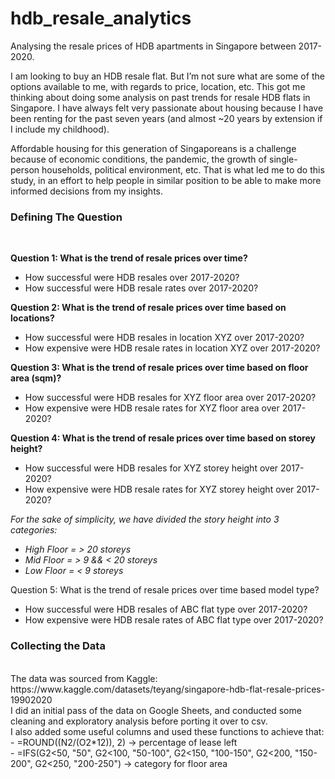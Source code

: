 # hdb_resale_analytics
Analysing the resale prices of HDB apartments in Singapore between 2017-2020.

I am looking to buy an HDB resale flat. But I’m not sure what are some of the options available to me, with regards to price, location, etc. This got me thinking about doing some analysis on past trends for resale HDB flats in Singapore. I have always felt very passionate about housing because I have been renting for the past seven years (and almost ~20 years by extension if I include my childhood). 

Affordable housing for this generation of Singaporeans is a challenge because of economic conditions, the pandemic, the growth of single-person households, political environment, etc. That is what led me to do this study, in an effort to help people in similar position to be able to make more informed decisions from my insights.


<h3> Defining The Question </h3> <br>

<b> Question 1: What is the trend of resale prices over time? </b> <br>
-  How successful were HDB resales over 2017-2020? 
-  How successful were HDB resale rates over 2017-2020?

<b> Question 2: What is the trend of resale prices over time based on locations? </b> <br>
-  How successful were HDB resales in location XYZ over 2017-2020?
-  How expensive were HDB resale rates  in location XYZ over 2017-2020?

<b> Question 3: What is the trend of resale prices over time based on floor area (sqm)? </b> <br>
-  How successful were HDB resales for XYZ floor area over 2017-2020?
-  How expensive were HDB resale rates for XYZ floor area over 2017-2020?

<b> Question 4: What is the trend of resale prices over time based on storey height? </b>
-  How successful were HDB resales for XYZ storey height over 2017-2020?
-  How expensive were HDB resale rates for XYZ storey height over 2017-2020? 

  <i>For the sake of simplicity, we have divided the story height into 3 categories:
  - High Floor = > 20 storeys
  - Mid Floor = > 9 && < 20 storeys 
  - Low Floor =  < 9 storeys</i>

Question 5: What is the trend of resale prices over time based model type? </b>
-  How successful were HDB resales of ABC flat type over 2017-2020?
-  How expensive were HDB resale rates of ABC flat type over 2017-2020? 


<h3> Collecting the Data </h3><br>
The data was sourced from Kaggle: https://www.kaggle.com/datasets/teyang/singapore-hdb-flat-resale-prices-19902020 <br>
I did an initial pass of the data on Google Sheets, and conducted some cleaning and exploratory analysis before porting it over to csv.<br>
I also added some useful columns and used these functions to achieve that: <br>
- =ROUND((N2/(O2*12)), 2) → percentage of lease left <br>
- =IFS(G2<50, "50", G2<100, "50-100", G2<150, "100-150", G2<200, "150-200", G2<250, "200-250") → category for floor area



